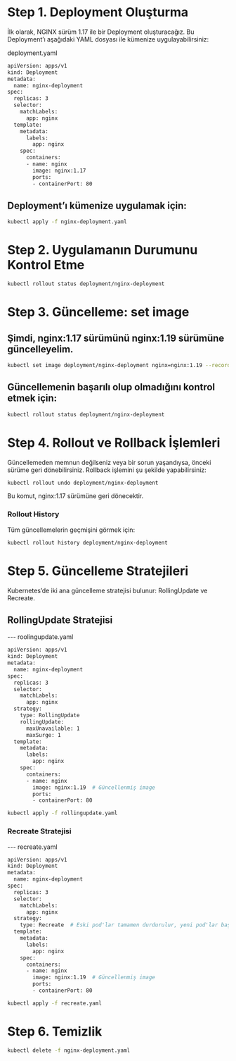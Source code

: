 # Step 1. Deployment Oluşturma
İlk olarak, NGINX sürüm 1.17 ile bir Deployment oluşturacağız. Bu Deployment’ı aşağıdaki YAML dosyası ile kümenize uygulayabilirsiniz:

deployment.yaml
```bash 
apiVersion: apps/v1
kind: Deployment
metadata:
  name: nginx-deployment
spec:
  replicas: 3
  selector:
    matchLabels:
      app: nginx
  template:
    metadata:
      labels:
        app: nginx
    spec:
      containers:
      - name: nginx
        image: nginx:1.17
        ports:
        - containerPort: 80

```
## Deployment’ı kümenize uygulamak için:
```bash 
kubectl apply -f nginx-deployment.yaml
```

# Step 2. Uygulamanın Durumunu Kontrol Etme
```bash 
kubectl rollout status deployment/nginx-deployment
```
# Step 3. Güncelleme: set image
## Şimdi, nginx:1.17 sürümünü nginx:1.19 sürümüne güncelleyelim.
```bash 
kubectl set image deployment/nginx-deployment nginx=nginx:1.19 --record
```
## Güncellemenin başarılı olup olmadığını kontrol etmek için:
```bash 
kubectl rollout status deployment/nginx-deployment
```
# Step 4. Rollout ve Rollback İşlemleri
Güncellemeden memnun değilseniz veya bir sorun yaşandıysa, önceki sürüme geri dönebilirsiniz. Rollback işlemini şu şekilde yapabilirsiniz:
```bash 
kubectl rollout undo deployment/nginx-deployment
```
Bu komut, nginx:1.17 sürümüne geri dönecektir.

### Rollout History
Tüm güncellemelerin geçmişini görmek için:
```bash 
kubectl rollout history deployment/nginx-deployment
```
# Step 5. Güncelleme Stratejileri
Kubernetes’de iki ana güncelleme stratejisi bulunur: RollingUpdate ve Recreate.

## RollingUpdate Stratejisi
--- roolingupdate.yaml
```bash 
apiVersion: apps/v1
kind: Deployment
metadata:
  name: nginx-deployment
spec:
  replicas: 3
  selector:
    matchLabels:
      app: nginx
  strategy:
    type: RollingUpdate
    rollingUpdate:
      maxUnavailable: 1
      maxSurge: 1
  template:
    metadata:
      labels:
        app: nginx
    spec:
      containers:
      - name: nginx
        image: nginx:1.19  # Güncellenmiş image
        ports:
        - containerPort: 80
```
```bash 
kubectl apply -f rollingupdate.yaml
```
### Recreate Stratejisi
--- recreate.yaml
```bash 
apiVersion: apps/v1
kind: Deployment
metadata:
  name: nginx-deployment
spec:
  replicas: 3
  selector:
    matchLabels:
      app: nginx
  strategy:
    type: Recreate  # Eski pod'lar tamamen durdurulur, yeni pod'lar başlatılır
  template:
    metadata:
      labels:
        app: nginx
    spec:
      containers:
      - name: nginx
        image: nginx:1.19  # Güncellenmiş image
        ports:
        - containerPort: 80
```
```bash 
kubectl apply -f recreate.yaml
```
# Step 6. Temizlik
```bash 
kubectl delete -f nginx-deployment.yaml
```